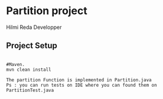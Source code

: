 # Partition project 

Hilmi Reda Developper 

## Project Setup
```maven && jdk8 

#Maven.
mvn clean install

The partition Function is implemented in Partition.java 
Ps : you can run tests on IDE where you can found them on PartitionTest.java 
```
